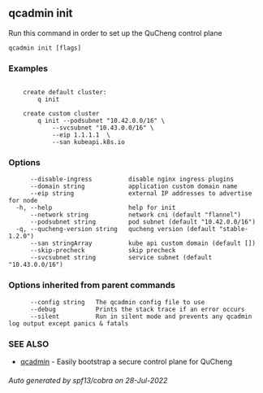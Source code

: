 ## qcadmin init

Run this command in order to set up the QuCheng control plane

```
qcadmin init [flags]
```

### Examples

```

	create default cluster:
		q init

	create custom cluster
		q init --podsubnet "10.42.0.0/16" \
 			--svcsubnet "10.43.0.0/16" \
			--eip 1.1.1.1  \
			--san kubeapi.k8s.io

```

### Options

```
      --disable-ingress          disable nginx ingress plugins
      --domain string            application custom domain name
      --eip string               external IP addresses to advertise for node
  -h, --help                     help for init
      --network string           network cni (default "flannel")
      --podsubnet string         pod subnet (default "10.42.0.0/16")
  -q, --qucheng-version string   qucheng version (default "stable-1.2.0")
      --san stringArray          kube api custom domain (default [])
      --skip-precheck            skip precheck
      --svcsubnet string         service subnet (default "10.43.0.0/16")
```

### Options inherited from parent commands

```
      --config string   The qcadmin config file to use
      --debug           Prints the stack trace if an error occurs
      --silent          Run in silent mode and prevents any qcadmin log output except panics & fatals
```

### SEE ALSO

* [qcadmin](qcadmin.md)	 - Easily bootstrap a secure control plane for QuCheng

###### Auto generated by spf13/cobra on 28-Jul-2022
